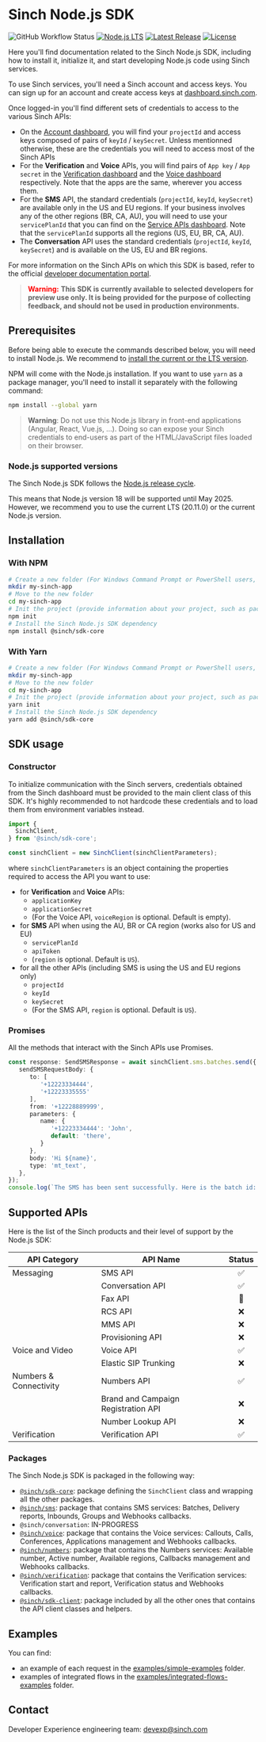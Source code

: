 # Sinch Node.js SDK

![GitHub Workflow Status](https://img.shields.io/github/actions/workflow/status/sinch/sinch-sdk-node/run_tests.yaml?branch=main)
[![Node.js LTS](https://img.shields.io/badge/Node.js-LTS%20supported-brightgreen)](https://nodejs.org/en/download/)
[![Latest Release](https://img.shields.io/npm/v/@sinch/sdk-core?label=%40sinch%2Fsdk-core&labelColor=FFC658)](https://www.npmjs.com/package/@sinch/sdk-core)
[![License](https://img.shields.io/badge/License-Apache_2.0-blue.svg)](https://github.com/sinch/sinch-sdk-node/blob/main/LICENSE)

Here you'll find documentation related to the Sinch Node.js SDK, including how to install it, initialize it, and start developing Node.js code using Sinch services.

To use Sinch services, you'll need a Sinch account and access keys. You can sign up for an account and create access keys at [dashboard.sinch.com](https://dashboard.sinch.com).

Once logged-in you'll find different sets of credentials to access to the various Sinch APIs:
 - On the [Account dashboard](https://dashboard.sinch.com/account/access-keys), you will find your `projectId` and access keys composed of pairs of `keyId` / `keySecret`. Unless mentionned otherwise, these are the credentials you will need to access most of the Sinch APIs
  - For the **Verification** and **Voice** APIs, you will find pairs of `App key` / `App secret` in the [Verification dashboard](https://dashboard.sinch.com/verification/apps) and the [Voice dashboard](https://dashboard.sinch.com/voice/apps) respectively. Note that the apps are the same, wherever you access them.
  - For the **SMS** API, the standard credentials (`projectId`, `keyId`, `keySecret`) are available only in the US and EU regions. If your business involves any of the other regions (BR, CA, AU), you will need to use your `servicePlanId` that you can find on the [Service APIs dashboard](https://dashboard.sinch.com/sms/api/services). Note that the `servicePlanId` supports all the regions (US, EU, BR, CA, AU).
  - The **Conversation** API uses the standard credentials (`projectId`, `keyId`, `keySecret`) and is available on the US, EU and BR regions.

For more information on the Sinch APIs on which this SDK is based, refer to the official [developer documentation portal](developers.sinch.com).

> <span style="color:red; font-weight:bold">Warning:</span>
> **This SDK is currently available to selected developers for preview use only. It is being provided for the purpose of collecting feedback, and should not be used in production environments.**

## Prerequisites

Before being able to execute the commands described below, you will need to install Node.js. We recommend to [install the current or the LTS version](https://nodejs.org/en).

NPM will come with the Node.js installation. If you want to use `yarn` as a package manager, you'll need to install it separately with the following command:
```bash
npm install --global yarn
```

> **Warning**:
> Do not use this Node.js library in front-end applications (Angular, React, Vue.js, ...). Doing so can expose your Sinch credentials to end-users as part of the HTML/JavaScript files loaded on their browser.

### Node.js supported versions

The Sinch Node.js SDK follows the [Node.js release cycle](https://nodejs.org/en/about/previous-releases). 

This means that Node.js version 18 will be supported until May 2025. However, we recommend you to use the current LTS (20.11.0) or the current Node.js version.

## Installation

### With NPM

```bash
# Create a new folder (For Windows Command Prompt or PowerShell users, replace 'mkdir' by 'md')
mkdir my-sinch-app
# Move to the new folder
cd my-sinch-app
# Init the project (provide information about your project, such as package name, version, description, ...)
npm init
# Install the Sinch Node.js SDK dependency
npm install @sinch/sdk-core
```

### With Yarn

```bash
# Create a new folder (For Windows Command Prompt or PowerShell users, replace 'mkdir' by 'md')
mkdir my-sinch-app
# Move to the new folder
cd my-sinch-app
# Init the project (provide information about your project, such as package name, version, description, ...)
yarn init
# Install the Sinch Node.js SDK dependency
yarn add @sinch/sdk-core
```

## SDK usage

### Constructor

To initialize communication with the Sinch servers, credentials obtained from the Sinch dashboard must be provided to the main client class of this SDK. It's highly recommended to not hardcode these credentials and to load them from environment variables instead.

```typescript
import {
  SinchClient,
} from '@sinch/sdk-core';

const sinchClient = new SinchClient(sinchClientParameters);
```
where `sinchClientParameters` is an object containing the properties required to access the API you want to use:
 - for **Verification** and **Voice** APIs:
   - `applicationKey`
   - `applicationSecret`
   - (For the Voice API, `voiceRegion` is optional. Default is empty).
 - for **SMS** API when using the AU, BR or CA region (works also for US and EU)
   - `servicePlanId`
   - `apiToken`
   - (`region` is optional. Default is `US`).
 - for all the other APIs (including SMS is using the US and EU regions only)
   - `projectId`
   - `keyId`
   - `keySecret`
   - (For the SMS API, `region` is optional. Default is `US`).

### Promises

All the methods that interact with the Sinch APIs use Promises.

```typescript
const response: SendSMSResponse = await sinchClient.sms.batches.send({
   sendSMSRequestBody: {
      to: [
         '+12223334444',
         '+12223335555'
      ],
      from: '+12228889999',
      parameters: {
         name: {
            '+12223334444': 'John',
            default: 'there',
         }
      },
      body: 'Hi ${name}',
      type: 'mt_text',
   },
});
console.log(`The SMS has been sent successfully. Here is the batch id: ${response.id}`)
```

## Supported APIs

Here is the list of the Sinch products and their level of support by the Node.js SDK:

| API Category           | API Name                            | Status |
|------------------------|-------------------------------------|:------:|
| Messaging              | SMS API                             |   ✅    |
|                        | Conversation API                    |   ✅    |
|                        | Fax API                             |   🚧   |
|                        | RCS API                             |   ❌    |
|                        | MMS API                             |   ❌    |
|                        | Provisioning API                    |   ❌    |
| Voice and Video        | Voice API                           |   ✅    |
|                        | Elastic SIP Trunking                |   ❌    |
| Numbers & Connectivity | Numbers API                         |   ✅    |
|                        | Brand and Campaign Registration API |   ❌    |
|                        | Number Lookup API                   |   ❌    |
| Verification           | Verification API                    |   ✅    |

### Packages

The Sinch Node.js SDK is packaged in the following way:
 - [`@sinch/sdk-core`](./packages/sdk-core): package defining the `SinchClient` class and wrapping all the other packages.
 - [`@sinch/sms`](./packages/sms): package that contains SMS services: Batches, Delivery reports, Inbounds, Groups and Webhooks callbacks.
 - `@sinch/conversation`: IN-PROGRESS
 - [`@sinch/voice`](./packages/voice): package that contains the Voice services: Callouts, Calls, Conferences, Applications management and Webhooks callbacks.
 - [`@sinch/numbers`](./packages/numbers): package that contains the Numbers services: Available number, Active number, Available regions, Callbacks management and Webhooks callbacks.
 - [`@sinch/verification`](./packages/verification): package that contains the Verification services: Verification start and report, Verification status and Webhooks callbacks.
 - [`@sinch/sdk-client`](./packages/sdk-client): package included by all the other ones that contains the API client classes and helpers.

## Examples

You can find:
 - an example of each request in the [examples/simple-examples](./examples/simple-examples) folder.
 - examples of integrated flows in the [examples/integrated-flows-examples](./examples/integrated-flows-examples) folder.

## Contact

Developer Experience engineering team: [devexp@sinch.com](mailto:devexp@sinch.com)
